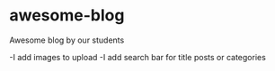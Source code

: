 # awesome-blog
Awesome blog by our students

-I add images to upload 
-I add search bar for title posts or categories